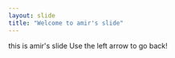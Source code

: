 ```yaml
---
layout: slide
title: "Welcome to amir's slide"
---
```


this is amir's slide
Use the left arrow to go back!
